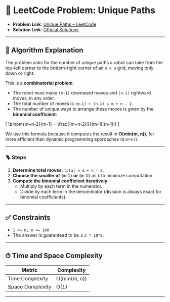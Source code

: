 # 🧩 LeetCode Problem: Unique Paths

- **Problem Link**: [Unique Paths – LeetCode](https://leetcode.com/problems/unique-paths/)
- **Solution Link**: [Official Solutions](https://leetcode.com/problems/unique-paths/solutions/)

---

## 🧠 Algorithm Explanation

The problem asks for the number of unique paths a robot can take from the top-left corner to the bottom-right corner of an `m x n` grid, moving only down or right.

This is a **combinatorial problem**:

- The robot must make `(m-1)` downward moves and `(n-1)` rightward moves, in any order.
- The total number of moves is `(m-1) + (n-1) = m + n - 2`.
- The number of unique ways to arrange these moves is given by the **binomial coefficient**:
  
\[
\binom{m+n-2}{m-1} = \frac{(m+n-2)!}{(m-1)!(n-1)!}
\]

We use this formula because it computes the result in **O(min(m, n))**, far more efficient than dynamic programming approaches (`O(m*n)`).

---

### 🪜 Steps

1. **Determine total moves**: `total = m + n - 2`.
2. **Choose the smaller of `(m-1)` or `(n-1)`** as `k` to minimize computation.
3. **Compute the binomial coefficient iteratively**:
   - Multiply by each term in the numerator.
   - Divide by each term in the denominator (division is always exact for binomial coefficients).

---

## ✅ Constraints

- `1 <= m, n <= 100`
- The answer is guaranteed to be ≤ `2 * 10^9`.

---

## ⏱ Time and Space Complexity

| Metric            | Complexity       |
|-------------------|------------------|
| Time Complexity   | O(min(m, n))     |
| Space Complexity  | O(1)            |

---
